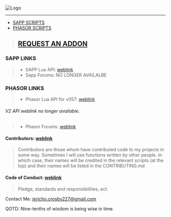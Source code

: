 ![Logo](https://i.imgur.com/t0W5aJe.png)

- - - - 

* [SAPP SCRIPTS](https://github.com/Chalwk77/HALO-SCRIPT-PROJECTS/tree/master/SAPP%20SCRIPTS)
* [PHASOR SCRIPTS](https://github.com/Chalwk77/HALO-SCRIPT-PROJECTS/tree/master/PHASOR%20SCRIPTS)

> ## [REQUEST AN ADDON](https://github.com/Chalwk77/HALO-SCRIPT-PROJECTS/issues/new?template=feature_request.md)

### SAPP LINKS
> * SAPP Lua API: [weblink](https://docs.google.com/document/d/1RAnl68RN8z0RAvJcPqnv94ngzWZ6xavaX1EHsAqHeJU/edit)
> * Sapp Forums: NO LONGER AVAILALBE

### PHASOR LINKS
> * Phasor Lua API for v057: [weblink](https://phasor.protonnebula.com/_phasor/docs/200/index.html)
###### V2 API weblink no longer available.
> * Phasor Forums: [weblink](http://phasor.proboards.com/)

#### Contributors: [weblink](https://github.com/Chalwk77/HALO-SCRIPT-PROJECTS/blob/master/CONTRIBUTING.md)
> Contributors are those whom have contributed code to my projects in some way. 
> Sometimes I will use functions written by other people. 
> In which case, their names will be credited in the relevant scripts (at the top) and their names will be listed in the CONTRIBUTING.md

#### Code of Conduct: [weblink](https://github.com/Chalwk77/HALO-SCRIPT-PROJECTS/blob/master/CODE_OF_CONDUCT.md)
> Pledge, standards and responsibilities, ect.

Contact Me:
<jericho.crosby227@gmail.com>

QOTD:
Nine-tenths of wisdom is being wise in time.
